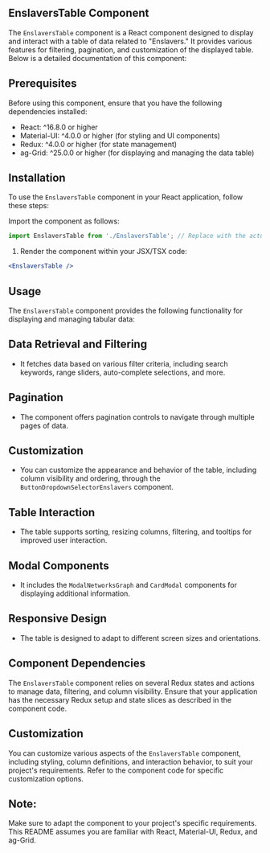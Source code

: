 ## EnslaversTable Component
The `EnslaversTable` component is a React component designed to display and interact with a table of data related to "Enslavers." 
It provides various features for filtering, pagination, and customization of the displayed table. Below is a detailed documentation of this component:

## Prerequisites
Before using this component, ensure that you have the following dependencies installed:

- React: ^16.8.0 or higher
- Material-UI: ^4.0.0 or higher (for styling and UI components)
- Redux: ^4.0.0 or higher (for state management)
- ag-Grid: ^25.0.0 or higher (for displaying and managing the data table)


## Installation
To use the `EnslaversTable` component in your React application, follow these steps:

Import the component as follows:
```jsx
import EnslaversTable from './EnslaversTable'; // Replace with the actual path to the component file
```

1) Render the component within your JSX/TSX code:

```jsx
<EnslaversTable />
```

## Usage
The `EnslaversTable` component provides the following functionality for displaying and managing tabular data:

## Data Retrieval and Filtering
- It fetches data based on various filter criteria, including search keywords, range sliders, auto-complete selections, and more.

## Pagination
- The component offers pagination controls to navigate through multiple pages of data.

## Customization
- You can customize the appearance and behavior of the table, including column visibility and ordering, through the 
`ButtonDropdownSelectorEnslavers` component.

## Table Interaction
- The table supports sorting, resizing columns, filtering, and tooltips for improved user interaction.

## Modal Components
- It includes the `ModalNetworksGraph` and `CardModal` components for displaying additional information.

## Responsive Design
- The table is designed to adapt to different screen sizes and orientations.

## Component Dependencies
The `EnslaversTable` component relies on several Redux states and actions to manage data, filtering, and column visibility. Ensure that your application has the necessary Redux setup and state slices as described in the component code.

## Customization
You can customize various aspects of the `EnslaversTable` component, including styling, column definitions, and interaction behavior, to suit your project's requirements. Refer to the component code for specific customization options.


## Note: 
Make sure to adapt the component to your project's specific requirements. This README assumes you are familiar with React, Material-UI, Redux, and ag-Grid.